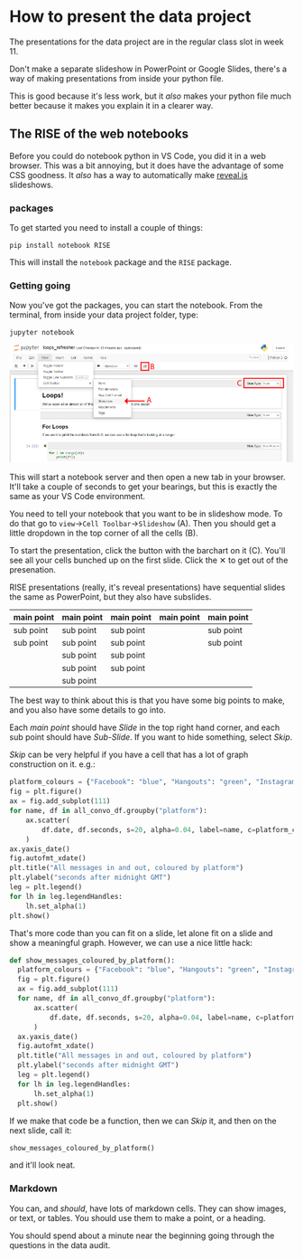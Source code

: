 # How to present the data project

The presentations for the data project are in the regular class slot in week 11.

Don't make a separate slideshow in PowerPoint or Google Slides, there's a way of making presentations from inside your python file.

This is good because it's less work, but it _also_ makes your python file much better because it makes you explain it in a clearer way.

## The RISE of the web notebooks

Before you could do notebook python in VS Code, you did it in a web browser. This was a bit annoying, but it does have the advantage of some CSS goodness. It _also_ has a way to automatically make [reveal.js](https://revealjs.com/) slideshows.

### packages

To get started you need to install a couple of things:

```
pip install notebook RISE
```

This will install the `notebook` package and the `RISE` package.

### Getting going

Now you've got the packages, you can start the notebook. From the terminal, from inside your data project folder, type:

```
jupyter notebook
```

![The top part of the screen of a jupyter notebook](pictures/jupyter_RISE_controls.png)

This will start a notebook server and then open a new tab in your browser. It'll take a couple of seconds to get your bearings, but this is exactly the same as your VS Code environment.

You need to tell your notebook that you want to be in slideshow mode. To do that go to `view`&rarr;`Cell Toolbar`&rarr;`Slideshow` (A). Then you should get a little dropdown in the top corner of all the cells (B).

To start the presentation, click the button with the barchart on it (C). You'll see all your cells bunched up on the first slide. Click the ✕ to get out of the presenation.

RISE presentations (really, it's reveal presentations) have sequential slides the same as PowerPoint, but they also have subslides.

| main point | main point | main point | main point | main point |
| ---------- | ---------- | ---------- | ---------- | ---------- |
| sub point  | sub point  | sub point  |            | sub point  |
| sub point  | sub point  | sub point  |            | sub point  |
|            | sub point  | sub point  |            |            |
|            | sub point  | sub point  |            |            |
|            | sub point  |            |            |            |

The best way to think about this is that you have some big points to make, and you also have some details to go into.

Each _main point_ should have _Slide_ in the top right hand corner, and each sub point should have _Sub-Slide_. If you want to hide something, select _Skip_.

_Skip_ can be very helpful if you have a cell that has a lot of graph construction on it. e.g.:

```python
platform_colours = {"Facebook": "blue", "Hangouts": "green", "Instagram": "orange"}
fig = plt.figure()
ax = fig.add_subplot(111)
for name, df in all_convo_df.groupby("platform"):
    ax.scatter(
        df.date, df.seconds, s=20, alpha=0.04, label=name, c=platform_colours[name]
    )
ax.yaxis_date()
fig.autofmt_xdate()
plt.title("All messages in and out, coloured by platform")
plt.ylabel("seconds after midnight GMT")
leg = plt.legend()
for lh in leg.legendHandles:
    lh.set_alpha(1)
plt.show()
```

That's more code than you can fit on a slide, let alone fit on a slide and show a meaningful graph. However, we can use a nice little hack:

```python
def show_messages_coloured_by_platform():
  platform_colours = {"Facebook": "blue", "Hangouts": "green", "Instagram": "orange"}
  fig = plt.figure()
  ax = fig.add_subplot(111)
  for name, df in all_convo_df.groupby("platform"):
      ax.scatter(
          df.date, df.seconds, s=20, alpha=0.04, label=name, c=platform_colours[name]
      )
  ax.yaxis_date()
  fig.autofmt_xdate()
  plt.title("All messages in and out, coloured by platform")
  plt.ylabel("seconds after midnight GMT")
  leg = plt.legend()
  for lh in leg.legendHandles:
      lh.set_alpha(1)
  plt.show()
```

If we make that code be a function, then we can _Skip_ it, and then on the next slide, call it:

```python
show_messages_coloured_by_platform()
```

and it'll look neat.

### Markdown

You can, and _should_, have lots of markdown cells. They can show images, or text, or tables. You should use them to make a point, or a heading.

You should spend about a minute near the beginning going through the questions in the data audit.
